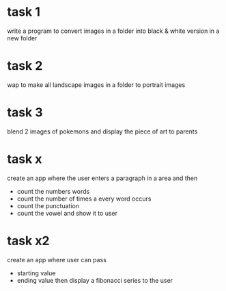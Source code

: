 # task 1
write a program to convert images in a folder into black & white version in a new folder

# task 2
wap to make all landscape images in a folder to portrait images

# task 3
blend 2 images of pokemons and display the piece of art to parents


# task x
create an app where the user enters a paragraph in a area
and then 
- count the numbers words
- count the number of times a every word occurs
- count the punctuation
- count the vowel
and show it to user

# task x2
create an app where user can pass 
- starting value
- ending value
then display a fibonacci series to the user